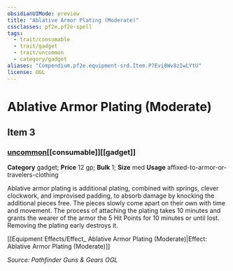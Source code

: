 ```yaml
---
obsidianUIMode: preview
title: "Ablative Armor Plating (Moderate)"
cssclasses: pf2e,pf2e-spell
tags:
  - trait/consumable
  - trait/gadget
  - trait/uncommon
  - category/gadget
aliases: "Compendium.pf2e.equipment-srd.Item.P7Evi8Wv8zIwLYtU"
license: OGL
---
```

# Ablative Armor Plating (Moderate)
## Item 3
### [uncommon](uncommon "Uncommon Rarity Trait")[[consumable]][[gadget]]

**Category** gadget; 
**Price** 12 gp; 
**Bulk** 1; **Size** med
**Usage** affixed-to-armor-or-travelers-clothing

Ablative armor plating is additional plating, combined with springs, clever clockwork, and improvised padding, to absorb damage by knocking the additional pieces free. The pieces slowly come apart on their own with time and movement. The process of attaching the plating takes 10 minutes and grants the wearer of the armor the 5 Hit Points for 10 minutes or until lost. Removing the plating early destroys it.

[[Equipment Effects/Effect_ Ablative Armor Plating (Moderate)|Effect: Ablative Armor Plating (Moderate)]]

*Source: Pathfinder Guns & Gears*
*OGL*